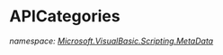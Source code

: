 ﻿
# APICategories
_namespace: [Microsoft.VisualBasic.Scripting.MetaData](N-Microsoft.VisualBasic.Scripting.MetaData.md)_






